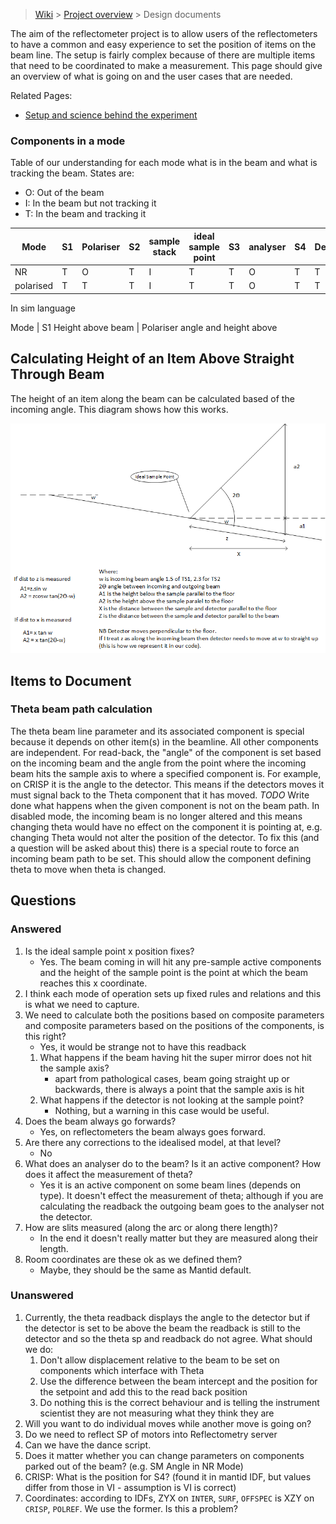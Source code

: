 > [Wiki](Home) > [Project overview](Project-Overview) > Design documents

The aim of the reflectometer project is to allow users of the reflectometers to have a common and easy experience to set the position of items on the beam line. The setup is fairly complex because of there are multiple items that need to be coordinated to make a measurement. This page should give an overview of what is going on and the user cases that are needed.

Related Pages:

- [Setup and science behind the experiment](Reflectometers-Science)

### Components in a mode

Table of our understanding for each mode what is in the beam and what is tracking the beam. States are:

- O: Out of the beam
- I: In the beam but not tracking it
- T: In the beam and tracking it

Mode      | S1 | Polariser | S2 | sample stack | ideal sample point | S3 | analyser | S4 | Detector
---       | --- | -----    |  --- | ----       | ----               | --- | ---     | --- | ----
NR        | T  | O         | T  | I            | T                  | T  | O        | T  | T  
polarised | T  | T         | T  | I            | T                  | T  | O        | T  | T  


In sim language

Mode | S1 Height above beam |  Polariser angle and height above 

## Calculating Height of an Item Above Straight Through Beam

The height of an item along the beam can be calculated based of the incoming angle. This diagram shows how this works.

![Image](reflectometers/Non-small_angle_approx.png)

## Items to Document

### Theta beam path calculation

The theta beam line parameter and its associated component is special because it depends on other item(s) in the beamline. All other components are independent. For read-back, the "angle" of the component is set based on the incoming beam and the angle from the point where the incoming beam hits the sample axis to where a specified component is. For example, on CRISP it is the angle to the detector. This means if the detectors moves it must signal back to the Theta component that it has moved. *TODO* Write done what happens when the given component is not on the beam path.
In disabled mode, the incoming beam is no longer altered and this means changing theta would have no effect on the component it is pointing at, e.g. changing Theta would not alter the position of the detector. To fix this (and a question will be asked about this) there is a special route to force an incoming beam path to be set. This should allow the component defining theta to move when theta is changed.

## Questions

### Answered

1. Is the ideal sample point x position fixes?
    - Yes. The beam coming in will hit any pre-sample active components and the height of the sample point is the point at which the beam reaches this x coordinate.
1. I think each mode of operation sets up fixed rules and relations and this is what we need to capture.
1. We need to calculate both the positions based on composite parameters and composite parameters based on the positions of the components, is this right?
    - Yes, it would be strange not to have this readback
    1. What happens if the beam having hit the super mirror does not hit the sample axis?
        - apart from pathological cases, beam going straight up or backwards, there is always a point that the sample axis is hit
    1. What happens if the detector is not looking at the sample point?
        - Nothing, but a warning in this case would be useful.
1. Does the beam always go forwards?
    - Yes, on reflectometers the beam always goes forward. 
1. Are there any corrections to the idealised model, at that level?
    - No
1. What does an analyser do to the beam? Is it an active component? How does it affect the measurement of theta?
    - Yes it is an active component on some beam lines (depends on type). It doesn't effect the measurement of theta; although if you are calculating the readback the outgoing beam goes to the analyser not the detector.
1. How are slits measured (along the arc or along there length)?
    - In the end it doesn't really matter but they are measured along their length.
1. Room coordinates are these ok as we defined them?
    - Maybe, they should be the same as Mantid default.

### Unanswered

1. Currently, the theta readback displays the angle to the detector but if the detector is set to be above the beam the readback is still to the detector and so the theta sp and readback do not agree. What should we do:
    1. Don't allow displacement relative to the beam to be set on components which interface with Theta
    1. Use the difference between the beam intercept and the position for the setpoint and add this to the read back position
    1. Do nothing this is the correct behaviour and is telling the instrument scientist they are not measuring what they think they are
1. Will you want to do individual moves while another move is going on?
1. Do we need to reflect SP of motors into Reflectometry server
1. Can we have the dance script.
1. Does it matter whether you can change parameters on components parked out of the beam? (e.g. SM Angle in NR Mode)
1. CRISP: What is the position for S4? (found it in mantid IDF, but values differ from those in VI - assumption is VI is correct)
1. Coordinates: according to IDFs, ZYX on `INTER`, `SURF`, `OFFSPEC` is XZY on `CRISP`, `POLREF`. We use the former. Is this a problem?